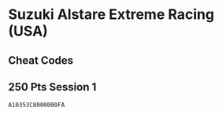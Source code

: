 # Suzuki Alstare Extreme Racing (USA)

## Cheat Codes

## 250 Pts Session 1

```
A10353C8000000FA

```

